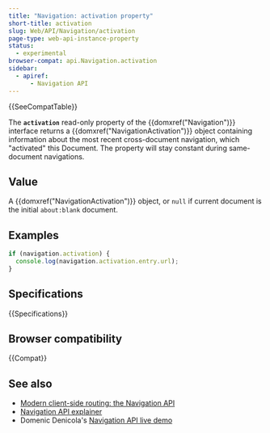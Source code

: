 ```yaml
---
title: "Navigation: activation property"
short-title: activation
slug: Web/API/Navigation/activation
page-type: web-api-instance-property
status:
  - experimental
browser-compat: api.Navigation.activation
sidebar:
  - apiref:
      - Navigation API
---
```


{{SeeCompatTable}}

The **`activation`** read-only property of the {{domxref("Navigation")}} interface returns a {{domxref("NavigationActivation")}} object containing information about the most recent cross-document navigation, which "activated" this Document. The property will stay constant during same-document navigations.

## Value

A {{domxref("NavigationActivation")}} object, or `null` if current document is the initial `about:blank` document.

## Examples

```js
if (navigation.activation) {
  console.log(navigation.activation.entry.url);
}
```

## Specifications

{{Specifications}}

## Browser compatibility

{{Compat}}

## See also

- [Modern client-side routing: the Navigation API](https://developer.chrome.com/docs/web-platform/navigation-api/)
- [Navigation API explainer](https://github.com/WICG/navigation-api/blob/main/README.md)
- Domenic Denicola's [Navigation API live demo](https://gigantic-honored-octagon.glitch.me/)
